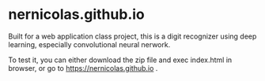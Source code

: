 # nernicolas.github.io

Built for a web application class project, this is a digit recognizer using deep learning, especially convolutional neural nerwork.

To test it, you can either download the zip file and exec index.html in browser, or go to https://nernicolas.github.io .
